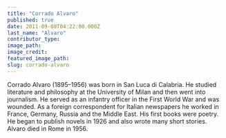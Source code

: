 ```yaml
---
title: "Corrado Alvaro"
published: true
date: 2011-09-08T04:22:00.000Z
last_name: "Alvaro"
contributor_type:
image_path:
image_credit:
featured_image_path:
slug: corrado-alvaro
---
```


Corrado Alvaro (1895–1956) was born in San Luca di Calabria. He studied literature and philosophy at the University of Milan and then went into journalism. He served as an infantry officer in the First World War and was wounded. As a foreign correspondent for Italian newspapers he worked in France, Germany, Russia and the Middle East. His first books were poetry. He began to publish novels in 1926 and also wrote many short stories. Alvaro died in Rome in 1956.

